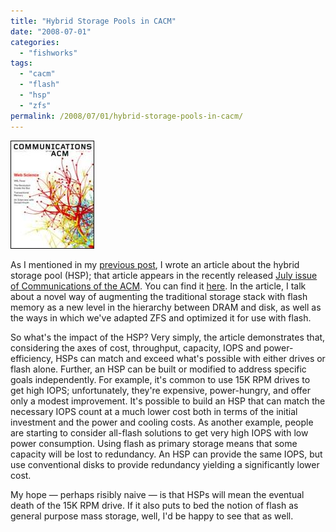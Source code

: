 ```yaml
---
title: "Hybrid Storage Pools in CACM"
date: "2008-07-01"
categories:
  - "fishworks"
tags:
  - "cacm"
  - "flash"
  - "hsp"
  - "zfs"
permalink: /2008/07/01/hybrid-storage-pools-in-cacm/
---
```


[![](images/cacm_2008_07.jpg)](http://mags.acm.org/communications/200807)

As I mentioned in my [previous post](http://dtrace.org/blogs/ahl/flash_hybrid_pools_and_future), I wrote an article about the hybrid storage pool (HSP); that article appears in the recently released [July issue of Communications of the ACM](http://mags.acm.org/communications/200807/). You can find it [here](http://mags.acm.org/communications/200807/?searchterm=adam+leventhal&pg=49). In the article, I talk about a novel way of augmenting the traditional storage stack with flash memory as a new level in the hierarchy between DRAM and disk, as well as the ways in which we've adapted ZFS and optimized it for use with flash.

So what's the impact of the HSP? Very simply, the article demonstrates that, considering the axes of cost, throughput, capacity, IOPS and power-efficiency, HSPs can match and exceed what's possible with either drives or flash alone. Further, an HSP can be built or modified to address specific goals independently. For example, it's common to use 15K RPM drives to get high IOPS; unfortunately, they're expensive, power-hungry, and offer only a modest improvement. It's possible to build an HSP that can match the necessary IOPS count at a much lower cost both in terms of the initial investment and the power and cooling costs. As another example, people are starting to consider all-flash solutions to get very high IOPS with low power consumption. Using flash as primary storage means that some capacity will be lost to redundancy. An HSP can provide the same IOPS, but use conventional disks to provide redundancy yielding a significantly lower cost.

My hope — perhaps risibly naive — is that HSPs will mean the eventual death of the 15K RPM drive. If it also puts to bed the notion of flash as general purpose mass storage, well, I'd be happy to see that as well.
